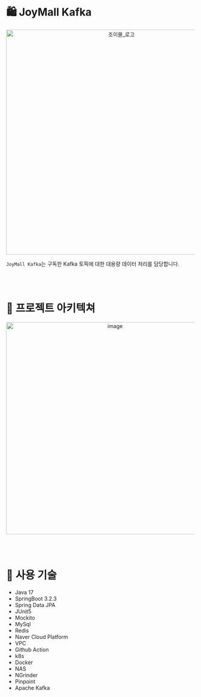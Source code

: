 # 🛍 ️JoyMall Kafka

<div align="center">
    <img width="600" alt="조이몰_로고" src="https://github.com/f-lab-edu/joy-mall/assets/59166263/59a2f76a-6d25-4dfb-ab60-a25aa0441a22">
</div>

`JoyMall Kafka`는 구독한 Kafka 토픽에 대한 대용량 데이터 처리를 담당합니다.

<br><br>

# 📗 프로젝트 아키텍쳐

<div align="center">
    <img width="566" alt="image" src="https://github.com/user-attachments/assets/05088f4b-8dbf-416b-83bb-882919ccbaaf">
</div>

<br><br>

# 🧩 사용 기술

- Java 17
- SpringBoot 3.2.3
- Spring Data JPA
- JUnit5
- Mockito
- MySql
- Redis
- Naver Cloud Platform
- VPC
- Github Action
- k8s
- Docker
- NAS
- NGrinder
- Pinpoint
- Apache Kafka
